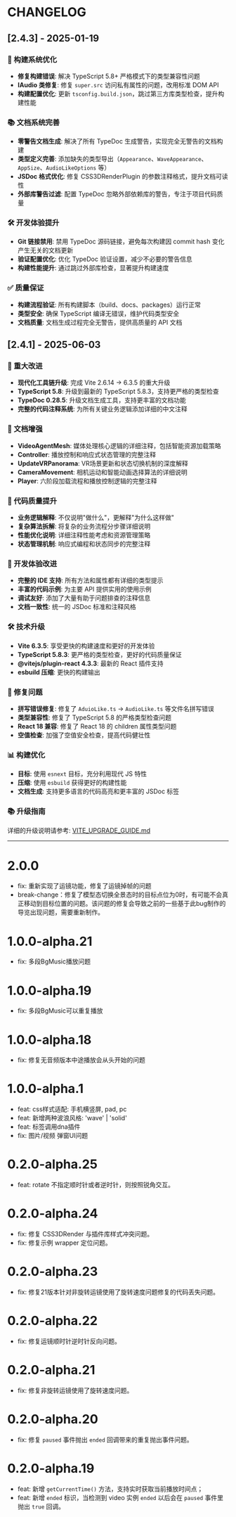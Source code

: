 # CHANGELOG

## [2.4.3] - 2025-01-19

### 🔧 构建系统优化
- **修复构建错误**: 解决 TypeScript 5.8+ 严格模式下的类型兼容性问题
- **IAudio 类修复**: 修复 `super.src` 访问私有属性的问题，改用标准 DOM API
- **构建配置优化**: 更新 `tsconfig.build.json`，跳过第三方库类型检查，提升构建性能

### 📚 文档系统完善
- **零警告文档生成**: 解决了所有 TypeDoc 生成警告，实现完全无警告的文档构建
- **类型定义完善**: 添加缺失的类型导出（`Appearance`、`WaveAppearance`、`AppSize`、`AudioLikeOptions` 等）
- **JSDoc 格式优化**: 修复 CSS3DRenderPlugin 的参数注释格式，提升文档可读性
- **外部库警告过滤**: 配置 TypeDoc 忽略外部依赖库的警告，专注于项目代码质量

### 🛠️ 开发体验提升
- **Git 链接禁用**: 禁用 TypeDoc 源码链接，避免每次构建因 commit hash 变化产生无关的文档更新
- **验证配置优化**: 优化 TypeDoc 验证设置，减少不必要的警告信息
- **构建性能提升**: 通过跳过外部库检查，显著提升构建速度

### ✅ 质量保证
- **构建流程验证**: 所有构建脚本（build、docs、packages）运行正常
- **类型安全**: 确保 TypeScript 编译无错误，维护代码类型安全
- **文档质量**: 文档生成过程完全无警告，提供高质量的 API 文档

## [2.4.1] - 2025-06-03

### 🎯 重大改进
- **现代化工具链升级**: 完成 Vite 2.6.14 → 6.3.5 的重大升级
- **TypeScript 5.8**: 升级到最新的 TypeScript 5.8.3，支持更严格的类型检查
- **TypeDoc 0.28.5**: 升级文档生成工具，支持更丰富的文档功能
- **完整的代码注释系统**: 为所有关键业务逻辑添加详细的中文注释

### 📝 文档增强
- **VideoAgentMesh**: 媒体处理核心逻辑的详细注释，包括智能资源加载策略
- **Controller**: 播放控制和响应式状态管理的完整注释
- **UpdateVRPanorama**: VR场景更新和状态切换机制的深度解释
- **CameraMovement**: 相机运动和智能动画选择算法的详细说明
- **Player**: 六阶段加载流程和播放控制逻辑的完整注释

### 🔧 代码质量提升
- **业务逻辑解释**: 不仅说明"做什么"，更解释"为什么这样做"
- **复杂算法拆解**: 将复杂的业务流程分步骤详细说明
- **性能优化说明**: 详细注释性能考虑和资源管理策略
- **状态管理机制**: 响应式编程和状态同步的完整注释

### 🚀 开发体验改进
- **完整的 IDE 支持**: 所有方法和属性都有详细的类型提示
- **丰富的代码示例**: 为主要 API 提供实用的使用示例
- **调试友好**: 添加了大量有助于问题排查的注释信息
- **文档一致性**: 统一的 JSDoc 标准和注释风格

### 🛠️ 技术升级
- **Vite 6.3.5**: 享受更快的构建速度和更好的开发体验
- **TypeScript 5.8.3**: 更严格的类型检查，更好的代码质量保证
- **@vitejs/plugin-react 4.3.3**: 最新的 React 插件支持
- **esbuild 压缩**: 更快的构建输出

### 🐛 修复问题
- **拼写错误修复**: 修复了 `AduioLike.ts` → `AudioLike.ts` 等文件名拼写错误
- **类型兼容性**: 修复了 TypeScript 5.8 的严格类型检查问题
- **React 18 兼容**: 修复了 React 18 的 children 属性类型问题
- **空值检查**: 加强了空值安全检查，提高代码健壮性

### 📊 构建优化
- **目标**: 使用 `esnext` 目标，充分利用现代 JS 特性
- **压缩**: 使用 `esbuild` 获得更好的构建性能
- **文档生成**: 支持更多语言的代码高亮和更丰富的 JSDoc 标签

### 📚 升级指南
详细的升级说明请参考: [VITE_UPGRADE_GUIDE.md](./VITE_UPGRADE_GUIDE.md)

---

# 2.0.0
- fix: 重新实现了运镜功能，修复了运镜掉帧的问题
- break-change：修复了模型态切换全景态时的目标点位为0时，有可能不会真正移动到目标位置的问题。该问题的修复会导致之前的一些基于此bug制作的导览出现问题，需要重新制作。

# 1.0.0-alpha.21
- fix: 多段BgMusic播放问题

# 1.0.0-alpha.19
- fix: 多段BgMusic可以重复播放

# 1.0.0-alpha.18
- fix: 修复无音频版本中途播放会从头开始的问题

# 1.0.0-alpha.1
- feat: css样式适配: 手机横竖屏, pad, pc
- feat: 新增两种波浪风格: 'wave' | 'solid'
- feat: 标签调用dna插件
- fix: 图片/视频 弹窗UI问题

# 0.2.0-alpha.25
- feat: rotate 不指定顺时针或者逆时针，则按照锐角交互。

# 0.2.0-alpha.24
- fix: 修复 CSS3DRender 与插件库样式冲突问题。
- fix: 修复示例 wrapper 定位问题。

# 0.2.0-alpha.23
- fix: 修复21版本针对非旋转运镜使用了旋转速度问题修复的代码丢失问题。

# 0.2.0-alpha.22
- fix: 修复运镜顺时针逆时针反向问题。

# 0.2.0-alpha.21
- fix: 修复非旋转运镜使用了旋转速度问题。

# 0.2.0-alpha.20
- fix: 修复 `paused` 事件抛出 `ended` 回调带来的重复抛出事件问题。

# 0.2.0-alpha.19
- feat: 新增 `getCurrentTime()` 方法，支持实时获取当前播放时间点；
- feat: 新增 `ended` 标识，当检测到 video 实例 `ended` 以后会在 `paused` 事件里抛出 `true` 回调。
